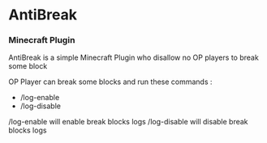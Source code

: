 # AntiBreak
### Minecraft Plugin

AntiBreak is a simple Minecraft Plugin who disallow no OP players to break some block

OP Player can break some blocks and run these commands :
- /log-enable    
- /log-disable

/log-enable will enable break blocks logs
/log-disable will disable break blocks logs
